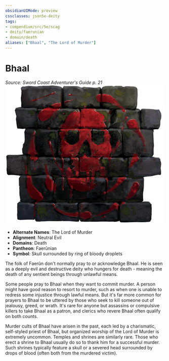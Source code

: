 ```yaml
---
obsidianUIMode: preview
cssclasses: json5e-deity
tags:
- compendium/src/5e/scag
- deity/faerunian
- domain/death
aliases: ["Bhaal", "The Lord of Murder"]
---
```

# Bhaal
*Source: Sword Coast Adventurer's Guide p. 21* 
![](z_compendium/deities/img/scag-symbol-of-bhaal.webp#symbol)

- **Alternate Names**: The Lord of Murder
- **Alignment**: Neutral Evil
- **Domains**: Death
- **Pantheon**: Faerûnian
- **Symbol**: Skull surrounded by ring of bloody droplets

The folk of Faerûn don't normally pray to or acknowledge Bhaal. He is seen as a deeply evil and destructive deity who hungers for death - meaning the death of any sentient beings through unlawful means.

Some people pray to Bhaal when they want to commit murder. A person might have good reason to resort to murder, such as when one is unable to redress some injustice through lawful means. But it's far more common for prayers to Bhaal to be uttered by those who seek to kill someone out of jealousy, greed, or wrath. It's rare for anyone but assassins or compulsive killers to take Bhaal as a patron, and clerics who revere Bhaal often qualify on both counts.

Murder cults of Bhaal have arisen in the past, each led by a charismatic, self-styled priest of Bhaal, but organized worship of the Lord of Murder is extremely uncommon. Temples and shrines are similarly rare. Those who erect a shrine to Bhaal usually do so to thank him for a successful murder. Such shrines typically feature a skull or a severed head surrounded by drops of blood (often both from the murdered victim).